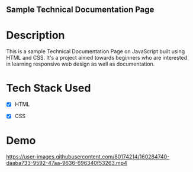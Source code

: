 ## Sample Technical Documentation Page

# Description

This is a sample Technical Documentation Page on JavaScript built using HTML and CSS. It's a project aimed towards beginners who are interested in learning responsive web design as well as documentation.

# Tech Stack Used

- [X] HTML
- [X] CSS


# Demo



https://user-images.githubusercontent.com/80174214/160284740-daaba733-9592-47aa-9636-696340f53263.mp4

